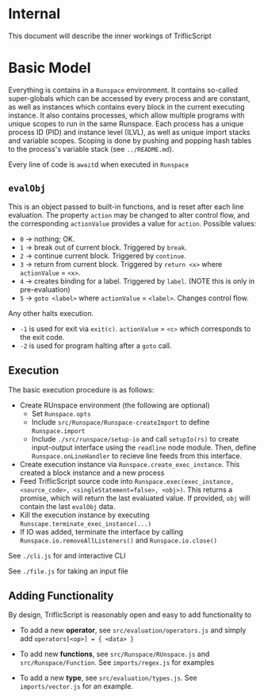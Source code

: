 # Internal

This document will describe the inner workings of TriflicScript

# Basic Model

Everything is contains in a `Runspace` environment. It contains so-called super-globals which can be accessed by every process and are constant, as well as instances which contains every block in the current executing instance. It also contains processes, which allow multiple programs with unique scopes to run in the same Runspace. Each process has a unique process ID (PID) and instance level (ILVL), as well as unique import stacks and variable scopes. Scoping is done by pushing and popping hash tables to the process's variable stack (see `../README.md`).

Every line of code is `await`d when executed in `Runspace`

## `evalObj`
This is an object passed to built-in functions, and is reset after each line evaluation. The property `action` may be changed to alter control flow, and the corresponding `actionValue` provides a value for `action`. Possible values:
- `0` -> nothing; OK.
- `1` -> break out of current block. Triggered by `break`.
- `2` -> continue current block. Triggered by `continue`.
- `3` -> return from current block. Triggered by `return <x>` where `actionValue` = `<x>`.
- `4` -> creates binding for a label. Triggered by `label`. (NOTE this is only in pre-evaluation)
- `5` -> `goto <label>` where `actionValue` = `<label>`. Changes control flow.

Any other halts execution.
- `-1` is used for exit via `exit(c)`. `actionValue` = `<c>` which corresponds to the exit code.
- `-2` is used for program halting after a `goto` call.

## Execution

The basic execution procedure is as follows:
- Create RUnspace environment (the following are optional)
  - Set `Runspace.opts`
  - Include `src/Runspace/Runspace-createImport` to define `Runspace.import`
  - Include `./src/runspace/setup-io` and call `setupIo(rs)` to create input-output interface using the `readline` node module. Then, define `Runspace.onLineHandler` to recieve line feeds from this interface.
- Create execution instance via `Runspace.create_exec_instance`. This created a block instance and a new process
- Feed TriflicScript source code into `Runspace.exec(exec_instance, <source_code>, <singleStatement=false>, <obj>)`. This returns a promise, which will return the last evaluated value. If provided, `obj` will contain the last `evalObj` data.
- Kill the execution instance by executing `Runscape.terminate_exec_instance(...)`
- If IO was added, terminate the interface by calling `Runspace.io.removeAllListeners()` and `Runspace.io.close()`

See `./cli.js` for and interactive CLI

See `./file.js` for taking an input file

## Adding Functionality

By design, TriflicScript is reasonably open and easy to add functionality to

- To add a new **operator**, see `src/evaluation/operators.js` and simply add `operators[<op>] = { <data> }`

- To add new **functions**, see `src/Runspace/RUnspace.js` and `src/Runspace/Function`. See `imports/regex.js` for examples

- To add a new **type**, see `src/evaluation/types.js`. See `imports/vector.js` for an example.